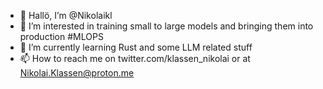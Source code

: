 * 👋 Hallö, I’m @Nikolaikl 
* 👀 I’m interested in training small to large models and bringing them into production #MLOPS
* 🌱 I’m currently learning Rust and some LLM related stuff
* 📫 How to reach me on twitter.com/klassen_nikolai or at Nikolai.Klassen@proton.me

<!---
Nikolaikl is a ✨ special ✨ repository because its `README.md` (this file) appears on your GitHub profile.
You can click the Preview link to take a look at your changes.
--->
